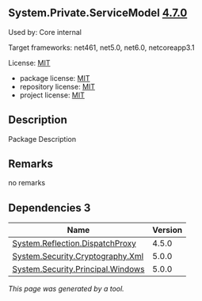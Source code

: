 System.Private.ServiceModel [4.7.0](https://www.nuget.org/packages/System.Private.ServiceModel/4.7.0)
--------------------

Used by: Core internal

Target frameworks: net461, net5.0, net6.0, netcoreapp3.1

License: [MIT](../../../../licenses/mit) 

- package license: [MIT](https://licenses.nuget.org/MIT) 
- repository license: [MIT](https://github.com/dotnet/wcf) 
- project license: [MIT](https://github.com/dotnet/wcf) 

Description
-----------
Package Description

Remarks
-----------
no remarks


Dependencies 3
-----------

|Name|Version|
|----------|:----|
|[System.Reflection.DispatchProxy](../../../../packages/nuget.org/system.reflection.dispatchproxy/4.5.0)|4.5.0|
|[System.Security.Cryptography.Xml](../../../../packages/nuget.org/system.security.cryptography.xml/5.0.0)|5.0.0|
|[System.Security.Principal.Windows](../../../../packages/nuget.org/system.security.principal.windows/5.0.0)|5.0.0|

*This page was generated by a tool.*
